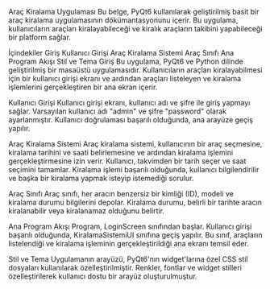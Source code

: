 Araç Kiralama Uygulaması
Bu belge, PyQt6 kullanılarak geliştirilmiş basit bir araç kiralama uygulamasının dökümantasyonunu içerir. Bu uygulama, kullanıcıların araçları kiralayabileceği ve kiralık araçların takibini yapabileceği bir platform sağlar.

İçindekiler 
Giriş
Kullanıcı Girişi
Araç Kiralama Sistemi
Araç Sınıfı
Ana Program Akışı
Stil ve Tema
Giriş
Bu uygulama, PyQt6 ve Python dilinde geliştirilmiş bir masaüstü uygulamasıdır. Kullanıcıların araçları kiralayabilmesi için bir kullanıcı girişi ekranı ve ardından araçları listeleyen ve kiralama işlemlerini gerçekleştiren bir ana ekran içerir.

Kullanıcı Girişi
Kullanıcı girişi ekranı, kullanıcı adı ve şifre ile giriş yapmayı sağlar. Varsayılan kullanıcı adı "admin" ve şifre "password" olarak ayarlanmıştır. Kullanıcı doğrulaması başarılı olduğunda, ana arayüze geçiş yapılır.

Araç Kiralama Sistemi
Araç kiralama sistemi, kullanıcının bir araç seçmesine, kiralama tarihini ve saati belirlemesine ve ardından kiralama işlemini gerçekleştirmesine izin verir. Kullanıcı, takvimden bir tarih seçer ve saat seçimini tamamlar. Kiralama işlemi başarılı olduğunda, kullanıcı bilgilendirilir ve başka bir kiralama yapmak isteyip istemediği sorulur.

Araç Sınıfı
Araç sınıfı, her aracın benzersiz bir kimliği (ID), modeli ve kiralama durumu bilgilerini depolar. Kiralama durumu, belirli bir tarihte aracın kiralanabilir veya kiralanamaz olduğunu belirtir.

Ana Program Akışı
Program, LoginScreen sınıfından başlar. Kullanıcı girişi başarılı olduğunda, KiralamaSistemiUI sınıfına geçiş yapılır. Bu sınıf, araçların listelendiği ve kiralama işleminin gerçekleştirildiği ana ekranı temsil eder.

Stil ve Tema
Uygulamanın arayüzü, PyQt6'nın widget'larına özel CSS stil dosyaları kullanılarak özelleştirilmiştir. Renkler, fontlar ve widget stilleri özelleştirilerek kullanıcı dostu bir arayüz oluşturulmuştur.
